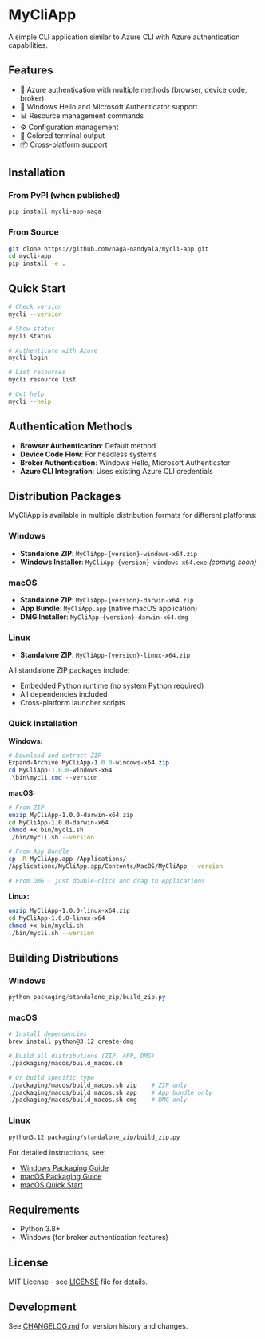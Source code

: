 # MyCliApp

A simple CLI application similar to Azure CLI with Azure authentication capabilities.

## Features

- 🔐 Azure authentication with multiple methods (browser, device code, broker)
- 🌟 Windows Hello and Microsoft Authenticator support
- 📊 Resource management commands
- ⚙️ Configuration management
- 🎨 Colored terminal output
- 📦 Cross-platform support

## Installation

### From PyPI (when published)
```bash
pip install mycli-app-naga
```

### From Source
```bash
git clone https://github.com/naga-nandyala/mycli-app.git
cd mycli-app
pip install -e .
```

## Quick Start

```bash
# Check version
mycli --version

# Show status
mycli status

# Authenticate with Azure
mycli login

# List resources
mycli resource list

# Get help
mycli --help
```

## Authentication Methods

- **Browser Authentication**: Default method
- **Device Code Flow**: For headless systems
- **Broker Authentication**: Windows Hello, Microsoft Authenticator
- **Azure CLI Integration**: Uses existing Azure CLI credentials

## Distribution Packages

MyCliApp is available in multiple distribution formats for different platforms:

### Windows
- **Standalone ZIP**: `MyCliApp-{version}-windows-x64.zip`
- **Windows Installer**: `MyCliApp-{version}-windows-x64.exe` *(coming soon)*

### macOS
- **Standalone ZIP**: `MyCliApp-{version}-darwin-x64.zip`
- **App Bundle**: `MyCliApp.app` (native macOS application)
- **DMG Installer**: `MyCliApp-{version}-darwin-x64.dmg`

### Linux
- **Standalone ZIP**: `MyCliApp-{version}-linux-x64.zip`

All standalone ZIP packages include:
- Embedded Python runtime (no system Python required)
- All dependencies included
- Cross-platform launcher scripts

### Quick Installation

**Windows:**
```powershell
# Download and extract ZIP
Expand-Archive MyCliApp-1.0.0-windows-x64.zip
cd MyCliApp-1.0.0-windows-x64
.\bin\mycli.cmd --version
```

**macOS:**
```bash
# From ZIP
unzip MyCliApp-1.0.0-darwin-x64.zip
cd MyCliApp-1.0.0-darwin-x64
chmod +x bin/mycli.sh
./bin/mycli.sh --version

# From App Bundle
cp -R MyCliApp.app /Applications/
/Applications/MyCliApp.app/Contents/MacOS/MyCliApp --version

# From DMG - just double-click and drag to Applications
```

**Linux:**
```bash
unzip MyCliApp-1.0.0-linux-x64.zip
cd MyCliApp-1.0.0-linux-x64
chmod +x bin/mycli.sh
./bin/mycli.sh --version
```

## Building Distributions

### Windows
```powershell
python packaging/standalone_zip/build_zip.py
```

### macOS
```bash
# Install dependencies
brew install python@3.12 create-dmg

# Build all distributions (ZIP, APP, DMG)
./packaging/macos/build_macos.sh

# Or build specific type
./packaging/macos/build_macos.sh zip    # ZIP only
./packaging/macos/build_macos.sh app    # App bundle only
./packaging/macos/build_macos.sh dmg    # DMG only
```

### Linux
```bash
python3.12 packaging/standalone_zip/build_zip.py
```

For detailed instructions, see:
- [Windows Packaging Guide](packaging/standalone_zip/README.md)
- [macOS Packaging Guide](packaging/macos/README.md)
- [macOS Quick Start](packaging/macos/QUICK_START.md)

## Requirements

- Python 3.8+
- Windows (for broker authentication features)

## License

MIT License - see [LICENSE](LICENSE) file for details.

## Development

See [CHANGELOG.md](CHANGELOG.md) for version history and changes.

